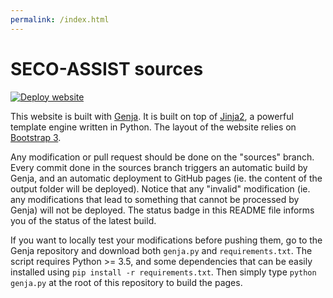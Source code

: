```yaml
---
permalink: /index.html
---
```


# SECO-ASSIST sources

[![Deploy website](https://github.com/secoassist/secoassist.github.io/actions/workflows/deploy.yaml/badge.svg?branch=sources&event=push)](https://github.com/secoassist/secoassist.github.io/actions/workflows/deploy.yaml)

This website is built with [Genja](https://github.com/AlexandreDecan/Genja).
It is built on top of [Jinja2](https://jinja.pocoo.org/docs/latest/), a powerful template engine written in Python. The layout of the website relies on [Bootstrap 3](https://getbootstrap.com/docs/3.3/).

Any modification or pull request should be done on the "sources" branch. Every commit done in the sources branch triggers an automatic build by Genja, and an automatic deployment to GitHub pages (ie. the content of the output folder will be deployed). Notice that any "invalid" modification (ie. any modifications that lead to something that cannot be processed by Genja) will not be deployed. The status badge in this README file informs you of the status of the latest build.

If you want to locally test your modifications before pushing them, go to the Genja repository and download both ``genja.py`` and ``requirements.txt``. The script requires Python >= 3.5, and some dependencies that can be easily installed using ``pip install -r requirements.txt``. Then simply type ``python genja.py`` at the root of this repository to build the pages.
